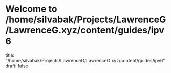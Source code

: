 # Welcome to /home/silvabak/Projects/LawrenceG/LawrenceG.xyz/content/guides/ipv6
title: "/home/silvabak/Projects/LawrenceG/LawrenceG.xyz/content/guides/ipv6"
draft: false
